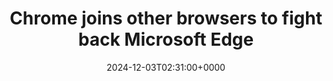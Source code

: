---
title: "Chrome joins other browsers to fight back Microsoft Edge"
description: "This time, it is Chrome's turn to feel the crisis. Chrome has formed an alliance with other browsers - Browser Choice Alliance, to fight against Microsoft Edge."
image: "images/post/2024/12/image.png"
date: "2024-12-03T02:31:00+0000"
categories: ["News"]
tags: ["browser", "Browser Choice Alliance", "Google Chrome", "Microsoft Edge"]
type: "regular" # available types: [featured/regular]
draft: false
sitemapExclude: false
---